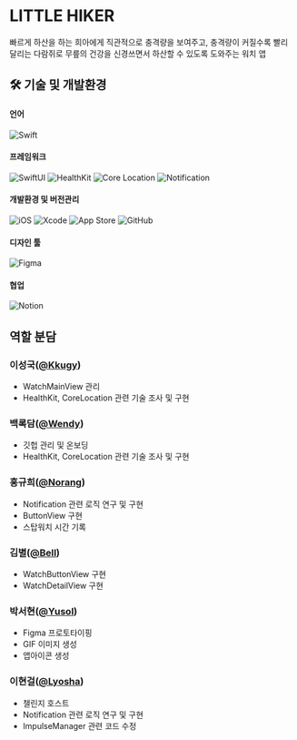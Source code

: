 
# LITTLE HIKER

빠르게 하산을 하는 희아에게 직관적으로 충격량을 보여주고, 충격량이 커질수록 빨리 달리는 다람쥐로 무릎의 건강을 신경쓰면서 하산할 수 있도록 도와주는 워치 앱

## <span id="team">🛠 기술 및 개발환경</span>
#### 언어
![Swift](https://img.shields.io/badge/swift-F54A2A?style=for-the-badge&logo=swift&logoColor=white)

#### 프레임워크
![SwiftUI](https://img.shields.io/badge/SwiftUI-F54A2A?style=for-the-badge&logo=swift&logoColor=white)
![HealthKit](https://img.shields.io/badge/HealthKit-FF3B30?style=for-the-badge&logo=apple&logoColor=white)
![Core Location](https://img.shields.io/badge/Core%20Location-5A9?style=for-the-badge&logo=apple&logoColor=white)
![Notification](https://img.shields.io/badge/Notification-000000?style=for-the-badge&logo=apple&logoColor=white)


#### 개발환경 및 버전관리
![iOS](https://img.shields.io/badge/iOS-000000?style=for-the-badge&logo=apple&logoColor=white)
![Xcode](https://img.shields.io/badge/Xcode-1575F9?style=for-the-badge&logo=xcode&logoColor=white)
![App Store](https://img.shields.io/badge/App%20Store-0D96F6?style=for-the-badge&logo=app-store&logoColor=white)
![GitHub](https://img.shields.io/badge/GitHub-181717?style=for-the-badge&logo=github&logoColor=white)

#### 디자인 툴
![Figma](https://img.shields.io/badge/Figma-F24E1E?style=for-the-badge&logo=figma&logoColor=white)

#### 협업
![Notion](https://img.shields.io/badge/Notion-000000?style=for-the-badge&logo=notion&logoColor=white)


## <span id="roles">역할 분담</span>
### 이성국([@Kkugy](https://github.com/leesungkug))
- WatchMainView 관리
- HealthKit, CoreLocation 관련 기술 조사 및 구현 

### 백록담([@Wendy](https://github.com/rokdam))
- 깃헙 관리 및 온보딩
- HealthKit, CoreLocation 관련 기술 조사 및 구현 

### 홍규희([@Norang](https://github.com/norang00))
- Notification 관련 로직 연구 및 구현
- ButtonView 구현
- 스탑워치 시간 기록

### 김별([@Bell](https://github.com/Bell-IsHere))
- WatchButtonView 구현
- WatchDetailView 구현

### 박서현([@Yusol](https://github.com/yus0l))
- Figma 프로토타이핑
- GIF 이미지 생성
- 앱아이콘 생성

### 이현걸([@Lyosha](https://github.com/Hyungeol94))
- 챌린지 호스트
- Notification 관련 로직 연구 및 구현
- ImpulseManager 관련 코드 수정
